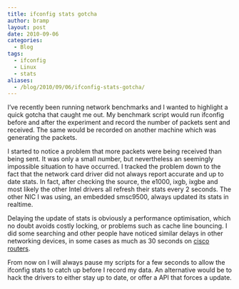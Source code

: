 ```yaml
---
title: ifconfig stats gotcha
author: bramp
layout: post
date: 2010-09-06
categories:
  - Blog
tags:
  - ifconfig
  - Linux
  - stats
aliases:
  - /blog/2010/09/06/ifconfig-stats-gotcha/
---
```

I&#8217;ve recently been running network benchmarks and I wanted to highlight a quick gotcha that caught me out. My benchmark script would run ifconfig before and after the experiment and record the number of packets sent and received. The same would be recorded on another machine which was generating the packets.

I started to notice a problem that more packets were being received than being sent. It was only a small number, but nevertheless an seemingly impossible situation to have occurred. I tracked the problem down to the fact that the network card driver did not always report accurate and up to date stats. In fact, after checking the source, the e1000, ixgb, ixgbe and most likely the other Intel drivers all refresh their stats every 2 seconds. The other NIC I was using, an embedded smsc9500, always updated its stats in realtime. 

Delaying the update of stats is obviously a performance optimisation, which no doubt avoids costly locking, or problems such as cache line bouncing. I did some searching and other people have noticed similar delays in other networking devices, in some cases as much as 30 seconds on [cisco routers][1].

From now on I will always pause my scripts for a few seconds to allow the ifconfig stats to catch up before I record my data. An alternative would be to hack the drivers to either stay up to date, or offer a API that forces a update.

 [1]: http://fixunix.com/snmp/443079-how-handle-interface-counter-update-delay.html
 
